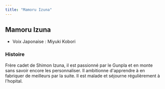 ```yaml
---
title: "Mamoru Izuna"
---
```


Mamoru Izuna
------------





* Voix Japonaise : Miyuki Kobori


### Histoire


Frère cadet de Shimon Izuna, il est passionné par le Gunpla et en monte sans savoir encore les personnaliser. Il ambitionne d'apprendre à en fabriquer de meilleurs par la suite. Il est malade et séjourne régulièrement à l'hopital.



